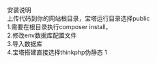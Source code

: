安装说明  
上传代码到你的网站根目录，宝塔运行目录选择public  
1.需要在根目录执行composer install，  
2.修改env数据库配置文件  
3.导入数据库  
4.宝塔搭建直接选择thinkphp伪静态
1